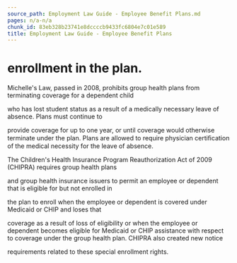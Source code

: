 ```yaml
---
source_path: Employment Law Guide - Employee Benefit Plans.md
pages: n/a-n/a
chunk_id: 83eb328b23741e8dccccb9433fc6804e7c01e589
title: Employment Law Guide - Employee Benefit Plans
---
```

# enrollment in the plan.

Michelle's Law, passed in 2008, prohibits group health plans from terminating coverage for a dependent child

who has lost student status as a result of a medically necessary leave of absence. Plans must continue to

provide coverage for up to one year, or until coverage would otherwise terminate under the plan. Plans are allowed to require physician certiﬁcation of the medical necessity for the leave of absence.

The Children's Health Insurance Program Reauthorization Act of 2009 (CHIPRA) requires group health plans

and group health insurance issuers to permit an employee or dependent that is eligible for but not enrolled in

the plan to enroll when the employee or dependent is covered under Medicaid or CHIP and loses that

coverage as a result of loss of eligibility or when the employee or dependent becomes eligible for Medicaid or CHIP assistance with respect to coverage under the group health plan. CHIPRA also created new notice

requirements related to these special enrollment rights.
